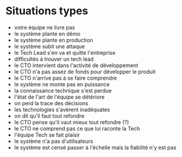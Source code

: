 
# Situations types

- votre équipe ne livre pas
- le système plante en démo
- le système plante en production
- le système subit une attaque
- le Tech Lead s'en va et quitte l'entreprise
- difficultés à trouver un tech lead
- le CTO intervient dans l'activité de développement
- le CTO n'a pas assez de fonds pour développer le produit
- le CTO n'arrive pas à se faire comprendre
- le système ne monte pas en puissance
- la connaissance technique s'est perdue
- l'état de l'art de l'équipe se détériore
- on perd la trace des décisions
- les technologies s'avèrent inadéquates
- on dit qu'il faut tout refondre
- le CTO pense qu'il vaut mieux tout refondre (?)
- le CTO ne comprend pas ce que lui raconte la Tech
- l'équipe Tech se fait plaisir
- le système n'a pas d'utilisateurs
- le système est censé passer à l'échelle mais la fiabilité n'y est pas

